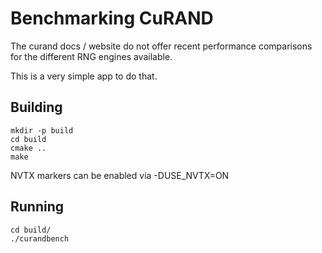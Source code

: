 # Benchmarking CuRAND 


The curand docs / website do not offer recent performance comparisons for the different RNG engines available.

This is a very simple app to do that.


## Building


```
mkdir -p build
cd build
cmake ..
make
```

NVTX markers can be enabled via -DUSE_NVTX=ON


## Running

```
cd build/
./curandbench
```